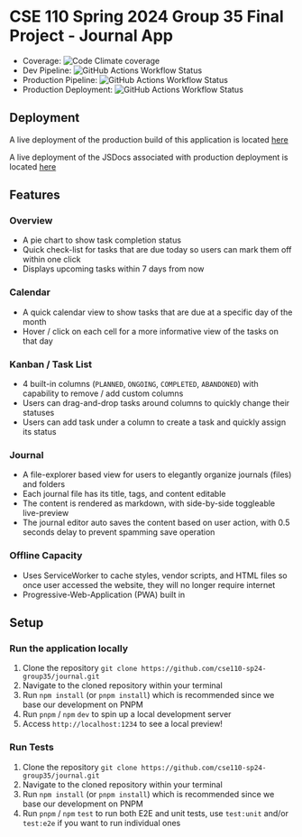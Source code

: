 # CSE 110 Spring 2024 Group 35 Final Project - Journal App

- Coverage: ![Code Climate coverage](https://img.shields.io/codeclimate/coverage-letter/cse110-sp24-group35/journal) 
- Dev Pipeline: ![GitHub Actions Workflow Status](https://img.shields.io/github/actions/workflow/status/cse110-sp24-group35/journal/.github%2Fworkflows%2Fintegration.yml?branch=dev)
- Production Pipeline: ![GitHub Actions Workflow Status](https://img.shields.io/github/actions/workflow/status/cse110-sp24-group35/journal/.github%2Fworkflows%2Fintegration.yml)
- Production Deployment: ![GitHub Actions Workflow Status](https://img.shields.io/github/actions/workflow/status/cse110-sp24-group35/journal/.github%2Fworkflows%2Fdeployment.yml)

## Deployment
A live deployment of the production build of this application is located [here](https://cse110-sp24-group35.github.io/journal/)

A live deployment of the JSDocs associated with production deployment is located [here](https://cse110-sp24-group35.github.io/journal/docs/)

## Features

### Overview
* A pie chart to show task completion status
* Quick check-list for tasks that are due today so users can mark them off within one click
* Displays upcoming tasks within 7 days from now

### Calendar
* A quick calendar view to show tasks that are due at a specific day of the month
* Hover / click on each cell for a more informative view of the tasks on that day

### Kanban / Task List
* 4 built-in columns (`PLANNED`, `ONGOING`, `COMPLETED`, `ABANDONED`) with capability to remove / add custom columns
* Users can drag-and-drop tasks around columns to quickly change their statuses
* Users can add task under a column to create a task and quickly assign its status

### Journal
* A file-explorer based view for users to elegantly organize journals (files) and folders
* Each journal file has its title, tags, and content editable
* The content is rendered as markdown, with side-by-side toggleable live-preview
* The journal editor auto saves the content based on user action, with 0.5 seconds delay to prevent spamming save operation

### Offline Capacity
* Uses ServiceWorker to cache styles, vendor scripts, and HTML files so once user accessed the website, they will no longer require internet
* Progressive-Web-Application (PWA) built in

## Setup

### Run the application locally
1. Clone the repository `git clone https://github.com/cse110-sp24-group35/journal.git`
2. Navigate to the cloned repository within your terminal
3. Run `npm install` (or `pnpm install`) which is recommended since we base our development on PNPM
4. Run `pnpm` / `npm` `dev` to spin up a local development server
5. Access `http://localhost:1234` to see a local preview!

### Run Tests
1. Clone the repository `git clone https://github.com/cse110-sp24-group35/journal.git`
2. Navigate to the cloned repository within your terminal
3. Run `npm install` (or `pnpm install`) which is recommended since we base our development on PNPM
4. Run `pnpm` / `npm` `test` to run both E2E and unit tests, use `test:unit` and/or `test:e2e` if you want to run individual ones

